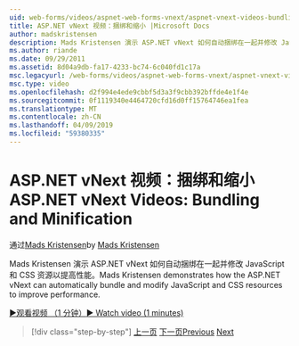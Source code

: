 ```yaml
---
uid: web-forms/videos/aspnet-web-forms-vnext/aspnet-vnext-videos-bundling-and-minification
title: ASP.NET vNext 视频：捆绑和缩小 |Microsoft Docs
author: madskristensen
description: Mads Kristensen 演示 ASP.NET vNext 如何自动捆绑在一起并修改 JavaScript 和 CSS 资源以提高性能。
ms.author: riande
ms.date: 09/29/2011
ms.assetid: 8d04a9db-fa17-4233-bc74-6c040fd1c17a
msc.legacyurl: /web-forms/videos/aspnet-web-forms-vnext/aspnet-vnext-videos-bundling-and-minification
msc.type: video
ms.openlocfilehash: d2f994e4ede9cbbf5d3a3f9cbb392bffde4e1f4e
ms.sourcegitcommit: 0f1119340e4464720cfd16d0ff15764746ea1fea
ms.translationtype: MT
ms.contentlocale: zh-CN
ms.lasthandoff: 04/09/2019
ms.locfileid: "59380335"
---
```

# <a name="aspnet-vnext-videos-bundling-and-minification"></a><span data-ttu-id="51b9b-103">ASP.NET vNext 视频：捆绑和缩小</span><span class="sxs-lookup"><span data-stu-id="51b9b-103">ASP.NET vNext Videos: Bundling and Minification</span></span>

<span data-ttu-id="51b9b-104">通过[Mads Kristensen](https://github.com/madskristensen)</span><span class="sxs-lookup"><span data-stu-id="51b9b-104">by [Mads Kristensen](https://github.com/madskristensen)</span></span>

<span data-ttu-id="51b9b-105">Mads Kristensen 演示 ASP.NET vNext 如何自动捆绑在一起并修改 JavaScript 和 CSS 资源以提高性能。</span><span class="sxs-lookup"><span data-stu-id="51b9b-105">Mads Kristensen demonstrates how the ASP.NET vNext can automatically bundle and modify JavaScript and CSS resources to improve performance.</span></span>

[<span data-ttu-id="51b9b-106">&#9654;观看视频 （1 分钟）</span><span class="sxs-lookup"><span data-stu-id="51b9b-106">&#9654; Watch video (1 minutes)</span></span>](https://channel9.msdn.com/Blogs/ASP-NET-Site-Videos/aspnet-vnext-videos-bundling-and-minification)

> [!div class="step-by-step"]
> <span data-ttu-id="51b9b-107">[上一页](aspnet-45-web-forms-strong-typed-data-controls.md)
> [下一页](getting-started-with-the-next-version-of-aspnet.md)</span><span class="sxs-lookup"><span data-stu-id="51b9b-107">[Previous](aspnet-45-web-forms-strong-typed-data-controls.md)
[Next](getting-started-with-the-next-version-of-aspnet.md)</span></span>
